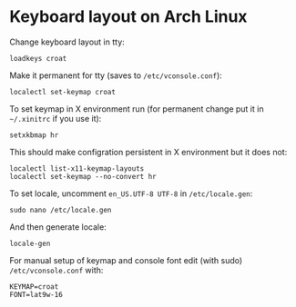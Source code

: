 # Keyboard layout on Arch Linux

Change keyboard layout in tty:
```
loadkeys croat
```

Make it permanent for tty (saves to `/etc/vconsole.conf`):
```
localectl set-keymap croat
```

To set keymap in X environment run (for permanent change put it in `~/.xinitrc` if you use it):
```
setxkbmap hr
```

This should make configration persistent in X environment but it does not:
```
localectl list-x11-keymap-layouts
localectl set-keymap --no-convert hr
```

To set locale, uncomment `en_US.UTF-8 UTF-8` in `/etc/locale.gen`:
```
sudo nano /etc/locale.gen
```

And then generate locale:
```
locale-gen
```

For manual setup of keymap and console font edit (with sudo) `/etc/vconsole.conf`  with:
```
KEYMAP=croat
FONT=lat9w-16
```
